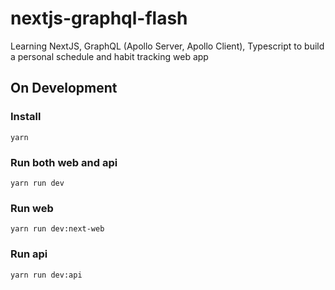 # nextjs-graphql-flash
Learning NextJS, GraphQL (Apollo Server, Apollo Client), Typescript to build a personal schedule and habit tracking web app

## On Development
### Install 
```console
yarn
```

### Run both web and api
```console
yarn run dev
```

### Run web
```console
yarn run dev:next-web
```
### Run api
```console
yarn run dev:api
```


